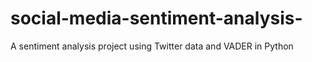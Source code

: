 # social-media-sentiment-analysis-
A sentiment analysis project using Twitter data and VADER in Python
